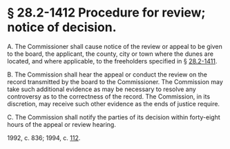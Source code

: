 # § 28.2-1412 Procedure for review; notice of decision.

<p>A. The Commissioner shall cause notice of the review or appeal to be given to the board, the applicant, the county, city or town where the dunes are located, and where applicable, to the freeholders specified in § <a href='http://law.lis.virginia.gov/vacode/28.2-1411/'>28.2-1411</a>.</p><p>B. The Commission shall hear the appeal or conduct the review on the record transmitted by the board to the Commissioner. The Commission may take such additional evidence as may be necessary to resolve any controversy as to the correctness of the record. The Commission, in its discretion, may receive such other evidence as the ends of justice require.</p><p>C. The Commission shall notify the parties of its decision within forty-eight hours of the appeal or review hearing.</p><p>1992, c. 836; 1994, c. <a href='http://lis.virginia.gov/cgi-bin/legp604.exe?941+ful+CHAP0112'>112</a>.</p>